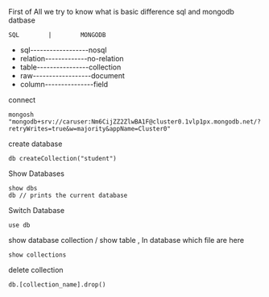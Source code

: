 First of All we try to know what is basic difference sql and mongodb datbase


    SQL        |        MONGODB
  - sql------------------nosql
  - relation-------------no-relation
  - table----------------collection
  - raw------------------document
  - column---------------field




connect
```
mongosh "mongodb+srv://caruser:Nm6CijZZ2ZlwBA1F@cluster0.1vlp1px.mongodb.net/?retryWrites=true&w=majority&appName=Cluster0"
```
create database
```
db createCollection("student")
```

Show Databases
```
show dbs
db // prints the current database
```

Switch Database
```
use db
```

show database collection / show table , In database which file are here
```
show collections
```

delete collection
```
db.[collection_name].drop()
```
